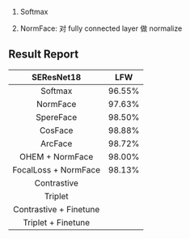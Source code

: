 1. Softmax

2. NormFace: 对 fully connected layer 做 normalize 


## Result Report

|      SEResNet18    |   LFW  |
|:------------------:|:------:|
|       Softmax      | 96.55% |
|       NormFace     | 97.63% |
|      SpereFace     | 98.50% |
|       CosFace      | 98.88% |
|       ArcFace      | 98.72% |
|   OHEM + NormFace  | 98.00% |
|FocalLoss + NormFace| 98.13% |
|     Contrastive    |
|        Triplet     |
| Contrastive + Finetune|
| Triplet + Finetune |